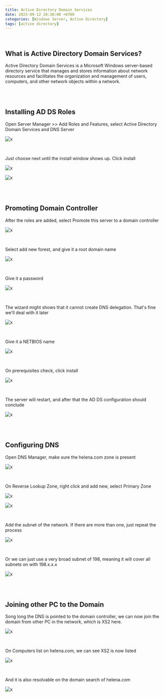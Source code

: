 ```yaml
---
title: Active Directory Domain Services
date: 2023-09-12 20:30:00 +0700
categories: [Windows Server, Active Directory]
tags: [active directory]
---
```


<br>

## What is Active Directory Domain Services?

Active Directory Domain Services is a Microsoft Windows server-based directory service that manages and stores information about network resources and facilitates the organization and management of users, computers, and other network objects within a network.

<br>
<br>

## Installing AD DS Roles

Open Server Manager >> Add Roles and Features, select Active Directory Domain Services and DNS Server

![x](/static/2023-09-12-ad/01.png)

<br>

Just choose next until the install window shows up. Click install

![x](/static/2023-09-12-ad/02.png)

![x](/static/2023-09-12-ad/03.png)

<br>
<br>



## Promoting Domain Controller

After the roles are added, select Promote this server to a domain controller

![x](/static/2023-09-12-ad/04.png)

<br>

Select add new forest, and give it a root domain name

![x](/static/2023-09-12-ad/05.png)

<br>

Give it a password

![x](/static/2023-09-12-ad/06.png)

<br>

The wizard might shows that it cannot create DNS delegation. That's fine we'll deal with it later

![x](/static/2023-09-12-ad/07.png)

<br>

Give it a NETBIOS name

![x](/static/2023-09-12-ad/08.png)

<br>

On prerequisites check, click install

![x](/static/2023-09-12-ad/09.png)

<br>

The server will restart, and after that the AD DS configuration should conclude

![x](/static/2023-09-12-ad/10.png)

<br>
<br>

## Configuring DNS

Open DNS Manager, make sure the helena.com zone is present

![x](/static/2023-09-12-ad/11.png)

<br>

On Reverse Lookup Zone, right click and add new, select Primary Zone

![x](/static/2023-09-12-ad/12.png)

![x](/static/2023-09-12-ad/13.png)

<br>

Add the subnet of the network. If there are more than one, just repeat the process

![x](/static/2023-09-12-ad/14.png)

<br>

Or we can just use a very broad subnet of 198, meaning it will cover all subnets on with 198.x.x.x

![x](/static/2023-09-12-ad/15.png)

<br>
<br>

## Joining other PC to the Domain

Song long the DNS is pointed to the domain controller, we can now join the domain from other PC in the network, which is XS2 here.

![x](/static/2023-09-12-ad/16.png)

<br>

On Computers list on helena.com, we can see XS2 is now listed

![x](/static/2023-09-12-ad/17.png)

<br>

And it is also resolvable on the domain search of helena.com

![x](/static/2023-09-12-ad/18.png)

<br>
